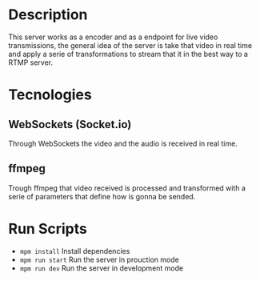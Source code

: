 # Description

This server works as a encoder and as a endpoint for live video transmissions, the general idea of the server is take that video in real time and apply a serie of transformations to stream that it in the best way to a RTMP server.

# Tecnologies

## WebSockets (Socket.io)

Through WebSockets the video and the audio is received in real time. 

## ffmpeg

Trough ffmpeg that video received is processed and transformed with a serie of parameters that define how is gonna be sended. 


# Run Scripts

*  `mpm install` Install dependencies
*  `mpm run start` Run the server in prouction mode
*  `mpm run dev` Run the server in development mode





